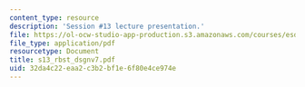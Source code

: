 ```yaml
---
content_type: resource
description: 'Session #13 lecture presentation.'
file: https://ol-ocw-studio-app-production.s3.amazonaws.com/courses/esd-33-systems-engineering-summer-2004/32da4c22eaa2c3b2bf1e6f80e4ce974e_s13_rbst_dsgnv7.pdf
file_type: application/pdf
resourcetype: Document
title: s13_rbst_dsgnv7.pdf
uid: 32da4c22-eaa2-c3b2-bf1e-6f80e4ce974e
---
```

